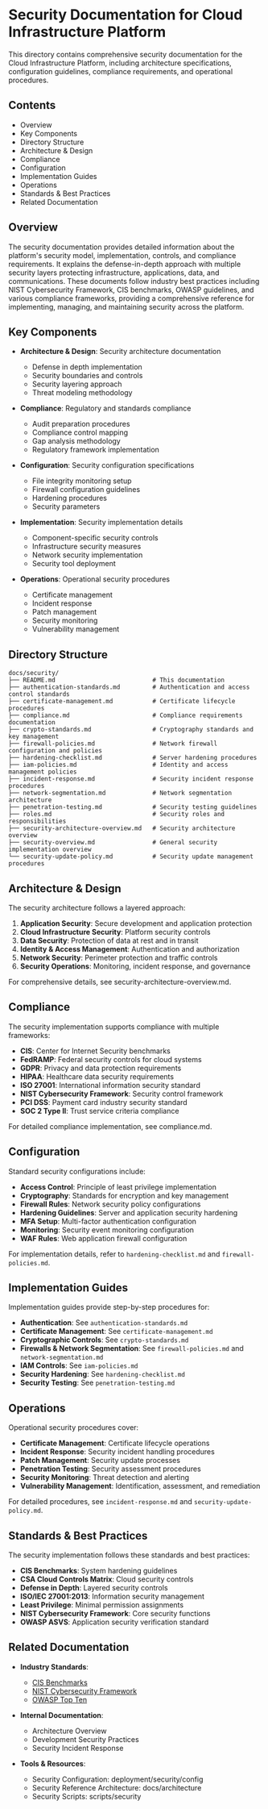 # Security Documentation for Cloud Infrastructure Platform

This directory contains comprehensive security documentation for the Cloud Infrastructure Platform, including architecture specifications, configuration guidelines, compliance requirements, and operational procedures.

## Contents

- Overview
- Key Components
- Directory Structure
- Architecture & Design
- Compliance
- Configuration
- Implementation Guides
- Operations
- Standards & Best Practices
- Related Documentation

## Overview

The security documentation provides detailed information about the platform's security model, implementation, controls, and compliance requirements. It explains the defense-in-depth approach with multiple security layers protecting infrastructure, applications, data, and communications. These documents follow industry best practices including NIST Cybersecurity Framework, CIS benchmarks, OWASP guidelines, and various compliance frameworks, providing a comprehensive reference for implementing, managing, and maintaining security across the platform.

## Key Components

- **Architecture & Design**: Security architecture documentation
  - Defense in depth implementation
  - Security boundaries and controls
  - Security layering approach
  - Threat modeling methodology

- **Compliance**: Regulatory and standards compliance
  - Audit preparation procedures
  - Compliance control mapping
  - Gap analysis methodology
  - Regulatory framework implementation

- **Configuration**: Security configuration specifications
  - File integrity monitoring setup
  - Firewall configuration guidelines
  - Hardening procedures
  - Security parameters

- **Implementation**: Security implementation details
  - Component-specific security controls
  - Infrastructure security measures
  - Network security implementation
  - Security tool deployment

- **Operations**: Operational security procedures
  - Certificate management
  - Incident response
  - Patch management
  - Security monitoring
  - Vulnerability management

## Directory Structure

```plaintext
docs/security/
├── README.md                           # This documentation
├── authentication-standards.md         # Authentication and access control standards
├── certificate-management.md           # Certificate lifecycle procedures
├── compliance.md                       # Compliance requirements documentation
├── crypto-standards.md                 # Cryptography standards and key management
├── firewall-policies.md                # Network firewall configuration and policies
├── hardening-checklist.md              # Server hardening procedures
├── iam-policies.md                     # Identity and access management policies
├── incident-response.md                # Security incident response procedures
├── network-segmentation.md             # Network segmentation architecture
├── penetration-testing.md              # Security testing guidelines
├── roles.md                            # Security roles and responsibilities
├── security-architecture-overview.md   # Security architecture overview
├── security-overview.md                # General security implementation overview
└── security-update-policy.md           # Security update management procedures
```

## Architecture & Design

The security architecture follows a layered approach:

1. **Application Security**: Secure development and application protection
2. **Cloud Infrastructure Security**: Platform security controls
3. **Data Security**: Protection of data at rest and in transit
4. **Identity & Access Management**: Authentication and authorization
5. **Network Security**: Perimeter protection and traffic controls
6. **Security Operations**: Monitoring, incident response, and governance

For comprehensive details, see security-architecture-overview.md.

## Compliance

The security implementation supports compliance with multiple frameworks:

- **CIS**: Center for Internet Security benchmarks
- **FedRAMP**: Federal security controls for cloud systems
- **GDPR**: Privacy and data protection requirements
- **HIPAA**: Healthcare data security requirements
- **ISO 27001**: International information security standard
- **NIST Cybersecurity Framework**: Security control framework
- **PCI DSS**: Payment card industry security standard
- **SOC 2 Type II**: Trust service criteria compliance

For detailed compliance implementation, see compliance.md.

## Configuration

Standard security configurations include:

- **Access Control**: Principle of least privilege implementation
- **Cryptography**: Standards for encryption and key management
- **Firewall Rules**: Network security policy configurations
- **Hardening Guidelines**: Server and application security hardening
- **MFA Setup**: Multi-factor authentication configuration
- **Monitoring**: Security event monitoring configuration
- **WAF Rules**: Web application firewall configuration

For implementation details, refer to `hardening-checklist.md` and `firewall-policies.md`.

## Implementation Guides

Implementation guides provide step-by-step procedures for:

- **Authentication**: See `authentication-standards.md`
- **Certificate Management**: See `certificate-management.md`
- **Cryptographic Controls**: See `crypto-standards.md`
- **Firewalls & Network Segmentation**: See `firewall-policies.md` and `network-segmentation.md`
- **IAM Controls**: See `iam-policies.md`
- **Security Hardening**: See `hardening-checklist.md`
- **Security Testing**: See `penetration-testing.md`

## Operations

Operational security procedures cover:

- **Certificate Management**: Certificate lifecycle operations
- **Incident Response**: Security incident handling procedures
- **Patch Management**: Security update processes
- **Penetration Testing**: Security assessment procedures
- **Security Monitoring**: Threat detection and alerting
- **Vulnerability Management**: Identification, assessment, and remediation

For detailed procedures, see `incident-response.md` and `security-update-policy.md`.

## Standards & Best Practices

The security implementation follows these standards and best practices:

- **CIS Benchmarks**: System hardening guidelines
- **CSA Cloud Controls Matrix**: Cloud security controls
- **Defense in Depth**: Layered security controls
- **ISO/IEC 27001:2013**: Information security management
- **Least Privilege**: Minimal permission assignments
- **NIST Cybersecurity Framework**: Core security functions
- **OWASP ASVS**: Application security verification standard

## Related Documentation

- **Industry Standards**:
  - [CIS Benchmarks](https://www.cisecurity.org/cis-benchmarks/)
  - [NIST Cybersecurity Framework](https://www.nist.gov/cyberframework)
  - [OWASP Top Ten](https://owasp.org/www-project-top-ten/)

- **Internal Documentation**:
  - Architecture Overview
  - Development Security Practices
  - Security Incident Response

- **Tools & Resources**:
  - Security Configuration: deployment/security/config
  - Security Reference Architecture: docs/architecture
  - Security Scripts: scripts/security
